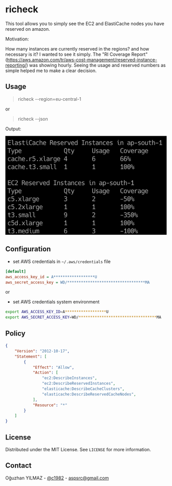 # richeck
This tool allows you to simply see the EC2 and ElastiCache nodes you have reserved on amazon.

Motivation:

How many instances are currently reserved in the regions? and how necessary is it? I wanted to see it simply. The "RI Coverage Report" (https://aws.amazon.com/tr/aws-cost-management/reserved-instance-reporting/) was showing hourly. Seeing the usage and reserved numbers as simple helped me to make a clear decision.


## Usage

> richeck --region=eu-central-1

or

> richeck --json


Output:

![ss](./ss-text.png)


## Configuration

* set AWS credentials in `~/.aws/credentials` file

```ini
[default]
aws_access_key_id = A******************U
aws_secret_access_key = WD/**********************************MA
```

or

* set AWS credentials system environment

```bash
export AWS_ACCESS_KEY_ID=A******************U
export AWS_SECRET_ACCESS_KEY=WD/**********************************MA
```

## Policy

```json
{
    "Version": "2012-10-17",
    "Statement": [
        {
            "Effect": "Allow",
            "Action": [
                "ec2:DescribeInstances",
                "ec2:DescribeReservedInstances",
                "elasticache:DescribeCacheClusters",
                "elasticache:DescribeReservedCacheNodes",                
            ],
            "Resource": "*"
        }
    ]
}
```

## License

Distributed under the MIT License. See `LICENSE` for more information.

## Contact

Oğuzhan YILMAZ - [@c1982](https://twitter.com/c1982) - aspsrc@gmail.com